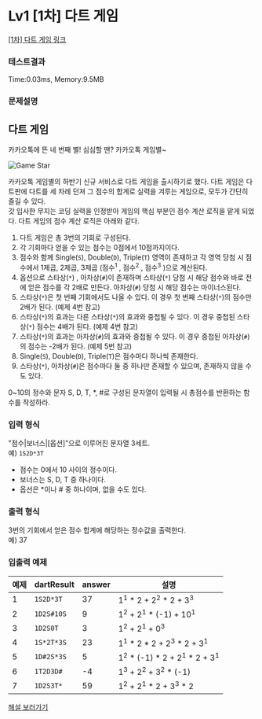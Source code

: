 # Lv1 [1차] 다트 게임
 [[1차] 다트 게임 링크](https://school.programmers.co.kr/learn/courses/30/lessons/17682)

### 테스트결과
 Time:0.03ms, Memory:9.5MB

### 문제설명
<h2>다트 게임</h2>

<p>카카오톡에 뜬 네 번째 별! 심심할 땐? 카카오톡 게임별~</p>

<p><img src="http://t1.kakaocdn.net/welcome2018/gamestar.png" title="게임별" alt="Game Star"></p>

<p>카카오톡 게임별의 하반기 신규 서비스로 다트 게임을 출시하기로 했다. 다트 게임은 다트판에 다트를 세 차례 던져 그 점수의 합계로 실력을 겨루는 게임으로, 모두가 간단히 즐길 수 있다.<br>
갓 입사한 무지는 코딩 실력을 인정받아 게임의 핵심 부분인 점수 계산 로직을 맡게 되었다. 다트 게임의 점수 계산 로직은 아래와 같다.</p>

<ol>
    <li>다트 게임은 총 3번의 기회로 구성된다.</li>
    <li>각 기회마다 얻을 수 있는 점수는 0점에서 10점까지이다.</li>
    <li>점수와 함께 Single(<code>S</code>), Double(<code>D</code>), Triple(<code>T</code>) 영역이 존재하고 각 영역 당첨 시 점수에서 1제곱, 2제곱, 3제곱 (점수<sup>1</sup> , 점수<sup>2</sup> , 점수<sup>3</sup> )으로 계산된다.</li>
    <li>옵션으로 스타상(<code>*</code>) , 아차상(<code>#</code>)이 존재하며 스타상(<code>*</code>) 당첨 시 해당 점수와 바로 전에 얻은 점수를 각 2배로 만든다. 아차상(<code>#</code>) 당첨 시 해당 점수는 마이너스된다.</li>
    <li>스타상(<code>*</code>)은 첫 번째 기회에서도 나올 수 있다. 이 경우 첫 번째 스타상(<code>*</code>)의 점수만 2배가 된다. (예제 4번 참고)</li>
    <li>스타상(<code>*</code>)의 효과는 다른 스타상(<code>*</code>)의 효과와 중첩될 수 있다. 이 경우 중첩된 스타상(<code>*</code>) 점수는 4배가 된다. (예제 4번 참고)</li>
    <li>스타상(<code>*</code>)의 효과는 아차상(<code>#</code>)의 효과와 중첩될 수 있다. 이 경우 중첩된 아차상(<code>#</code>)의 점수는 -2배가 된다. (예제 5번 참고)</li>
    <li>Single(<code>S</code>), Double(<code>D</code>), Triple(<code>T</code>)은 점수마다 하나씩 존재한다.</li>
    <li>스타상(<code>*</code>), 아차상(<code>#</code>)은 점수마다 둘 중 하나만 존재할 수 있으며, 존재하지 않을 수도 있다. </li>
</ol>

<p>0~10의 정수와 문자 S, D, T, *, #로 구성된 문자열이 입력될 시 총점수를 반환하는 함수를 작성하라.</p>

<h3>입력 형식</h3>

<p>"점수|보너스|[옵션]"으로 이루어진 문자열 3세트.<br>
예)  <code>1S2D*3T</code></p>

<ul>
    <li>점수는 0에서 10 사이의 정수이다.</li>
    <li>보너스는 S, D, T 중 하나이다.</li>
    <li>옵선은 *이나 # 중 하나이며, 없을 수도 있다.</li>
</ul>

<h3>출력 형식</h3>

<p>3번의 기회에서 얻은 점수 합계에 해당하는 정수값을 출력한다.<br>
예) 37</p>

<h3>입출력 예제</h3>
<table class="table">
<thead><tr>
    <th>예제</th>
    <th>dartResult</th>
    <th>answer</th>
    <th>설명</th>
</tr>
</thead>
<tbody><tr>
    <td>1</td>
    <td><code>1S2D*3T</code></td>
    <td>37</td>
    <td>1<sup>1</sup> * 2 + 2<sup>2</sup> * 2 + 3<sup>3</sup></td>
</tr>
<tr>
    <td>2</td>
    <td><code>1D2S#10S</code></td>
    <td>9</td>
    <td>1<sup>2</sup> + 2<sup>1</sup> * (-1) + 10<sup>1</sup></td>
</tr>
<tr>
    <td>3</td>
    <td><code>1D2S0T</code></td>
    <td>3</td>
    <td>1<sup>2</sup> + 2<sup>1</sup> + 0<sup>3</sup></td>
</tr>
<tr>
    <td>4</td>
    <td><code>1S*2T*3S</code></td>
    <td>23</td>
    <td>1<sup>1</sup> * 2 * 2 + 2<sup>3</sup> * 2 + 3<sup>1</sup></td>
</tr>
<tr>
    <td>5</td>
    <td><code>1D#2S*3S</code></td>
    <td>5</td>
    <td>1<sup>2</sup> * (-1) * 2 + 2<sup>1</sup> * 2 + 3<sup>1</sup></td>
</tr>
<tr>
    <td>6</td>
    <td><code>1T2D3D#</code></td>
    <td>-4</td>
    <td>1<sup>3</sup> + 2<sup>2</sup> + 3<sup>2</sup> * (-1)</td>
</tr>
<tr>
    <td>7</td>
    <td><code>1D2S3T*</code></td>
    <td>59</td>
    <td>1<sup>2</sup> + 2<sup>1</sup> * 2 + 3<sup>3</sup> * 2</td>
</tr>
</tbody>
</table>
<p><a href="http://tech.kakao.com/2017/09/27/kakao-blind-recruitment-round-1/" target="_blank" rel="noopener">해설 보러가기</a></p>

